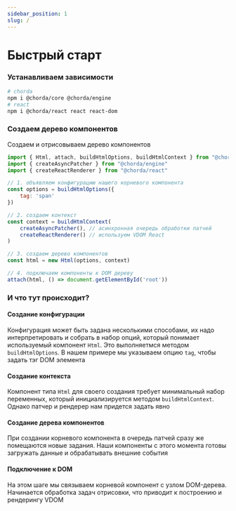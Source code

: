```yaml
---
sidebar_position: 1
slug: /
---
```


# Быстрый старт

### Устанавливаем зависимости

```bash
# chorda
npm i @chorda/core @chorda/engine
# react
npm i @chorda/react react react-dom
```


### Создаем дерево компонентов

Создаем и отрисовываем дерево компонентов

```javascript
import { Html, attach, buildHtmlOptions, buildHtmlContext } from "@chorda/core"
import { createAsyncPatcher } from "@chorda/engine"
import { createReactRenderer } from "@chorda/react"

// 1. объявляем конфигурацию нашего корневого компонента
const options = buildHtmlOptions({
    tag: 'span'
})

// 2. создаем контекст
const context = buildHtmlContext(
    createAsyncPatcher(), // асинхронная очередь обработки патчей
    createReactRenderer() // используем VDOM React
)

// 3. создаем дерево компонентов
const html = new Html(options, context)

// 4. подключаем компоненты к DOM дереву
attach(html, () => document.getElementById('root'))

```


### И что тут происходит?

#### Создание конфигурации

Конфигурация может быть задана несколькими способами, их надо интерпретировать и собрать в набор опций, который понимает используемый компонент `Html`. Это выполняетмся методом `buildHtmlOptions`. В нашем примере мы указываем опцию `tag`, чтобы задать тэг DOM элемента

#### Создание контекста

Компонент типа `Html` для своего создания требует минимальный набор переменных, который инициализируется методом `buildHtmlContext`. Однако патчер и рендерер нам придется задать явно

#### Создание дерева компонентов

При создании корневого компонента в очередь патчей сразу же помещаются новые задания. Наши компоненты с этого момента готовы загружать данные и обрабатывать внешние события

#### Подключение к DOM

На этом шаге мы связываем корневой компонент с узлом DOM-дерева. Начинается обработка задач отрисовки, что приводит к построению и рендерингу VDOM
